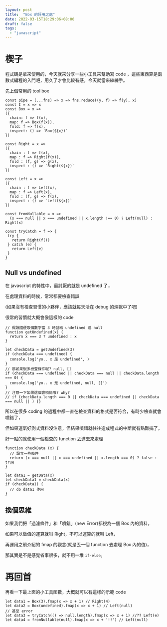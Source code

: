 ```yaml
---
layout: post
title:  "Box 的好用之處"
date: 2022-03-15T18:29:06+08:00
draft: false
tags: 
  - "javascript"
---
```


# 楔子

程式碼是拿來使用的，今天就來分享一些小工具來幫助寫 code ，這些東西算是函數式編程的入門吧，用久了才會比較有感，今天就當來練練手。

先上個常用的 tool box

```
const pipe = (...fns) => x => fns.reduce((y, f) => f(y), x)
const I = x => x
const Box = x =>
({
  chain: f => f(x),
  map: f => Box(f(x)),
  fold: f => f(x),
  inspect: () => `Box(${x})`
})

const Right = x =>
({
  chain : f => f(x),
  map : f => Right(f(x)),
  fold : (f, g) => g(x),
  inspect : () => `Right(${x})`
})

const Left = x =>
({
  chain : f => Left(x),
  map : f => Left(x),
  fold : (f, g) => f(x),
  inspect : () => `Left(${x})`
})

const fromNullable = x =>
  (x === null || x === undefined || x.length !== 0) ? Left(null) : Right(x)

const tryCatch = f => {
 try {
   return Right(f())
 } catch (e) {
   return Left(e)
 }
}
```

## Null vs undefined
在 javascript 的特性中，最討厭的就是 undefined 了..

在處理資料的時候，常常都要檢查錯誤

(如果沒有檢查習慣的小夥伴，應該就每天活在 debug 的煉獄中了吧)

很常的習慣就大概會像這樣的 code

```
// 假設隨便取個數字當 3 時就給 undefined 或 null
function getUndefined(x) {
  return x === 3 ? undefined : x
}

let checkData = getUndefined(3)
if (checkData === undefined) {
  console.log('yo.. x 是 undefined', )
}
// 那如果很多檢查條件呢? null, []
if (checkData === undefined || checkData === null || checkData.length === 0) {
  console.log('yo.. x 是 undefined, null, []')
}
// 注意一下如果這個會噴錯哦? why?
// if (checkData.length === 0 || checkData === undefined || checkData === null || ) {}
```

所以在很多 coding 的過程中都一直在檢查資料的格式是否符合，有時少檢查就會噴錯了，

但如果運氣好測式資料沒注意，但結果噴錯就往往造成程式的中斷就有點難搞了。

好一點的就使用一個檢查的 function 丟進去來處理

```
function checkData (x) {
  // 設立一些條件
  return (x === null || x === undefined || x.length === 0) ? false : true
}

let data1 = getData(x)
let checkData1 = checkData(x)
if (checkData1) {
  // do data1 作用
}
```

## 換個思維
如果我們把「過濾條件」和「噴錯」(new Error)都視為一個 Box 內的資料，

如果可以做值的運算就叫 Right，不可以運算的就叫 Left，

再運用之前介紹的 fmap 的觀念(就是丟一個 function 去處理 Box 內的值)，

那其實是不是感覺省事很多，就不用一堆 `if-else`。

# 再回首
再看一下最上面的小工具函數，大概就可以有這樣的示範 code

```
let data1 = Box(3).fmap(x => x + 1) // Right(4)
let data2 = Box(undefined).fmap(x => x + 1) // Left(null)
// 甚至 error
let data3 = tryCatch(() => null.length).fmap(x => x + 1) //?? Left(e)
let data4 = fromNullable(null).fmap(x => x + '!!') // Left(null)

```